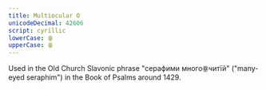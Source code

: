 ```yaml
---
title: Multiocular O
unicodeDecimal: 42606
script: cyrillic
lowerCase: ꙮ
upperCase: ꙮ
---
```


Used in the Old Church Slavonic phrase "серафими многоꙮчитїй" ("many-eyed seraphim") in the Book of Psalms around 1429.
